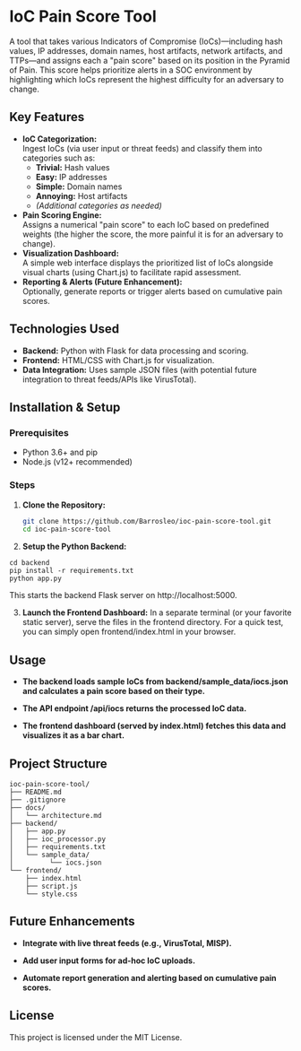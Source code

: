 # IoC Pain Score Tool

A tool that takes various Indicators of Compromise (IoCs)—including hash values, IP addresses, domain names, host artifacts, network artifacts, and TTPs—and assigns each a "pain score" based on its position in the Pyramid of Pain. This score helps prioritize alerts in a SOC environment by highlighting which IoCs represent the highest difficulty for an adversary to change.

## Key Features
- **IoC Categorization:**  
  Ingest IoCs (via user input or threat feeds) and classify them into categories such as:
  - **Trivial:** Hash values  
  - **Easy:** IP addresses  
  - **Simple:** Domain names  
  - **Annoying:** Host artifacts  
  - *(Additional categories as needed)*
- **Pain Scoring Engine:**  
  Assigns a numerical "pain score" to each IoC based on predefined weights (the higher the score, the more painful it is for an adversary to change).
- **Visualization Dashboard:**  
  A simple web interface displays the prioritized list of IoCs alongside visual charts (using Chart.js) to facilitate rapid assessment.
- **Reporting & Alerts (Future Enhancement):**  
  Optionally, generate reports or trigger alerts based on cumulative pain scores.

## Technologies Used
- **Backend:** Python with Flask for data processing and scoring.
- **Frontend:** HTML/CSS with Chart.js for visualization.
- **Data Integration:** Uses sample JSON files (with potential future integration to threat feeds/APIs like VirusTotal).

## Installation & Setup

### Prerequisites
- Python 3.6+ and pip  
- Node.js (v12+ recommended)

### Steps

1. **Clone the Repository:**

   ```bash
   git clone https://github.com/Barrosleo/ioc-pain-score-tool.git
   cd ioc-pain-score-tool
   ```
2.  **Setup the Python Backend:**

  ```
  cd backend
  pip install -r requirements.txt
  python app.py
  ```
  This starts the backend Flask server on http://localhost:5000.
  
3.  **Launch the Frontend Dashboard:**
  In a separate terminal (or your favorite static server), serve the files in the frontend directory. For a quick test, you can simply open frontend/index.html in your browser.

##  Usage
- **The backend loads sample IoCs from backend/sample_data/iocs.json and calculates a pain score based on their type.**

- **The API endpoint /api/iocs returns the processed IoC data.**

- **The frontend dashboard (served by index.html) fetches this data and visualizes it as a bar chart.**

## Project Structure
```
ioc-pain-score-tool/
├── README.md
├── .gitignore
├── docs/
│   └── architecture.md
├── backend/
│   ├── app.py
│   ├── ioc_processor.py
│   ├── requirements.txt
│   └── sample_data/
│         └── iocs.json
└── frontend/
    ├── index.html
    ├── script.js
    └── style.css
```
## Future Enhancements

- **Integrate with live threat feeds (e.g., VirusTotal, MISP).**

- **Add user input forms for ad-hoc IoC uploads.**

- **Automate report generation and alerting based on cumulative pain scores.**

## License

This project is licensed under the MIT License.

